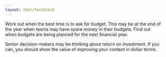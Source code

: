 ```yaml
---
layout: text/textblock
---
```

Work out when the best time is to ask for budget. This may be at the end of the year when teams may have spare money in their budgets. Find out when budgets are being planned for the next financial year.

Senior decision-makers may be thinking about return on investment. If you can, you should show the value of improving your content in dollar terms.
